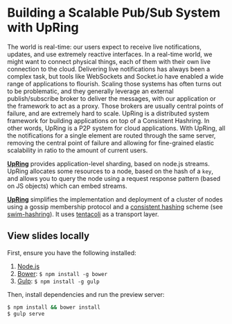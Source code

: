 # Building a Scalable Pub/Sub System with UpRing

The world is real-time: our users expect to receive live notifications, updates, and use extremely reactive interfaces. In a real-time world, we might want to connect physical things, each of them with their own live connection to the cloud. Delivering live notifications has always been a complex task, but tools like WebSockets and Socket.io have enabled a wide range of applications to flourish. Scaling those systems has often turns out to be problematic, and they generally leverage an external publish/subscribe broker to deliver the messages, with our application or the framework to act as a proxy. Those brokers are usually central points of failure, and are extremely hard to scale. UpRing is a distributed system framework for building applications on top of a Consistent Hashring. In other words, UpRing is a P2P system for cloud applications. With UpRing, all the notifications for a single element are routed through the same server, removing the central point of failure and allowing for fine-grained elastic scalability in ratio to the amount of current users.

[**UpRing**][upring] provides application-level sharding, based on node.js streams. UpRing allocates some resources to a node, based on the hash of a `key`, and allows you to query the node using a request response pattern (based on JS objects) which can embed streams.

[**UpRing**][upring] simplifies the implementation and deployment of a cluster of nodes using a gossip membership protocol and a [consistent hashing](https://en.wikipedia.org/wiki/Consistent_hashing) scheme (see [swim-hashring](https://github.com/mcollina/swim-hashring)). It uses [tentacoli](https://github.com/mcollina/tentacoli) as a transport layer.

## View slides locally

First, ensure you have the following installed:

1. [Node.js](http://nodejs.org)
2. [Bower](http://bower.io): `$ npm install -g bower`
3. [Gulp](http://gulpjs.com): `$ npm install -g gulp`

Then, install dependencies and run the preview server:

```bash
$ npm install && bower install
$ gulp serve
```

[upring]: https://github.com/mcollina/upring
